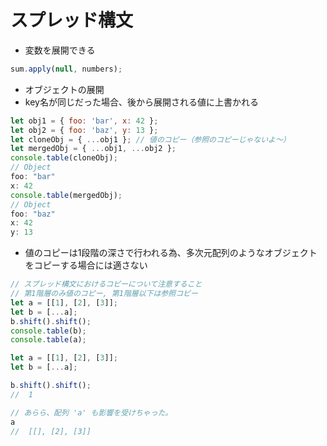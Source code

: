 # スプレッド構文
- 変数を展開できる

```javascript
sum.apply(null, numbers);
```

-  オブジェクトの展開
  - key名が同じだった場合、後から展開される値に上書かれる

```javascript
let obj1 = { foo: 'bar', x: 42 };
let obj2 = { foo: 'baz', y: 13 };
let cloneObj = { ...obj1 }; // 値のコピー（参照のコピーじゃないよ～）
let mergedObj = { ...obj1, ...obj2 };
console.table(cloneObj);
// Object
foo: "bar"
x: 42
console.table(mergedObj);
// Object
foo: "baz"
x: 42
y: 13
```

- 値のコピーは1段階の深さで行われる為、多次元配列のようなオブジェクトをコピーする場合には適さない
```javascript
// スプレッド構文におけるコピーについて注意すること
// 第1階層のみ値のコピー, 第1階層以下は参照コピー
let a = [[1], [2], [3]];
let b = [...a];
b.shift().shift();
console.table(b);
console.table(a);

let a = [[1], [2], [3]];
let b = [...a];

b.shift().shift();
//  1

// あらら、配列 'a' も影響を受けちゃった。
a
//  [[], [2], [3]]
```